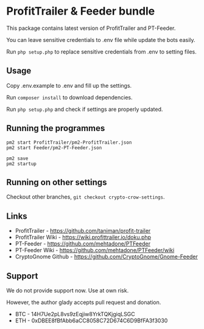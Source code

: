 # ProfitTrailer & Feeder bundle

This package contains latest version of ProfitTrailer and PT-Feeder.

You can leave sensitive credentials to .env file while update the bots easily.

Run `php setup.php` to replace sensitive credentials from .env to setting files.


## Usage

Copy .env.example to .env and fill up the settings.

Run `composer install` to download dependencies.

Run `php setup.php` and check if settings are properly updated.


## Running the programmes

```
pm2 start ProfitTrailer/pm2-ProfitTrailer.json
pm2 start Feeder/pm2-PT-Feeder.json

pm2 save
pm2 startup
```


## Running on other settings

Checkout other branches, `git checkout crypto-crow-settings`.


## Links

- ProfitTrailer - https://github.com/taniman/profit-trailer
- ProfitTrailer Wiki - https://wiki.profittrailer.io/doku.php
- PT-Feeder - https://github.com/mehtadone/PTFeeder
- PT-Feeder Wiki - https://github.com/mehtadone/PTFeeder/wiki
- CryptoGnome Github - https://github.com/CryptoGnome/Gnome-Feeder


## Support

We do not provide support now. Use at own risk.

However, the author glady accepts pull request and donation.

- BTC - 14H7Ue2pL8vs9zEqjiw8YrkTQKjgiqLSGC
- ETH - 0xDBEE8fBfAbb6aCC8058C72D674C6D9BfFA3f3030
